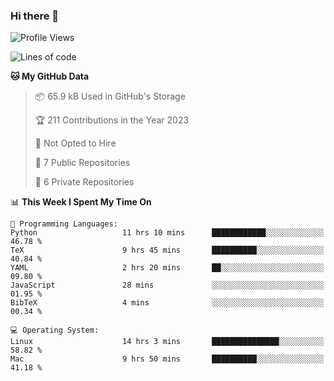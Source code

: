 ### Hi there 👋

<!--
**huayuan4396/huayuan4396** is a ✨ _special_ ✨ repository because its `README.md` (this file) appears on your GitHub profile.

Here are some ideas to get you started:

- 🔭 I’m currently working on ...
- 🌱 I’m currently learning ...
- 👯 I’m looking to collaborate on ...
- 🤔 I’m looking for help with ...
- 💬 Ask me about ...
- 📫 How to reach me: ...
- 😄 Pronouns: ...
- ⚡ Fun fact: ...
-->

<!--START_SECTION:waka-->
![Profile Views](http://img.shields.io/badge/Profile%20Views-0-blue)

![Lines of code](https://img.shields.io/badge/From%20Hello%20World%20I%27ve%20Written-185.1%20thousand%20lines%20of%20code-blue)

**🐱 My GitHub Data** 

> 📦 65.9 kB Used in GitHub's Storage 
 > 
> 🏆 211 Contributions in the Year 2023
 > 
> 🚫 Not Opted to Hire
 > 
> 📜 7 Public Repositories 
 > 
> 🔑 6 Private Repositories 
 > 
📊 **This Week I Spent My Time On** 

```text
💬 Programming Languages: 
Python                   11 hrs 10 mins      ████████████░░░░░░░░░░░░░   46.78 % 
TeX                      9 hrs 45 mins       ██████████░░░░░░░░░░░░░░░   40.84 % 
YAML                     2 hrs 20 mins       ██░░░░░░░░░░░░░░░░░░░░░░░   09.80 % 
JavaScript               28 mins             ░░░░░░░░░░░░░░░░░░░░░░░░░   01.95 % 
BibTeX                   4 mins              ░░░░░░░░░░░░░░░░░░░░░░░░░   00.34 % 

💻 Operating System: 
Linux                    14 hrs 3 mins       ███████████████░░░░░░░░░░   58.82 % 
Mac                      9 hrs 50 mins       ██████████░░░░░░░░░░░░░░░   41.18 % 
```


<!--END_SECTION:waka-->
